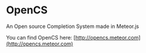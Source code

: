 OpenCS
======

An Open source Completion System made in Meteor.js

You can find OpenCS here: [http://opencs.meteor.com](http://opencs.meteor.com)

